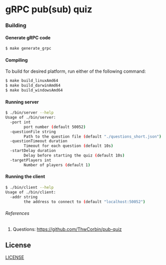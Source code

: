 # gRPC pub(sub) quiz

### Building
#### Generate gRPC code
```bash
$ make generate_grpc
```

#### Compiling
To build for desired platform, run either of the following command:
```bash
$ make build_linuxAmd64
$ make build_darwinAmd64
$ make build_windowsAmd64
```

#### Running server
```bash
$ ./bin/server --help                                                 
Usage of ./bin/server:
  -port int
    	port number (default 50052)
  -questionFile string
    	Path to the question file (default "./questions_short.json")
  -questionTimeout duration
    	Timeout for each question (default 10s)
  -startDelay duration
    	Delay before starting the quiz (default 10s)
  -targetPlayers int
    	Number of players (default 1)
```

#### Running the client
```bash
$ ./bin/client --help
Usage of ./bin/client:
  -addr string
    	the address to connect to (default "localhost:50052")
```

###### References
1. Questions: https://github.com/ThwCorbin/pub-quiz


## License
[LICENSE](github.com/Lastin/pub-sub-quiz/blob/master/LICENSE)
